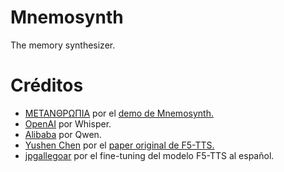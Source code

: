 # Mnemosynth
The memory synthesizer.

# Créditos
* [ΜΕΤΑΝΘΡΩΠΙΑ](https://github.com/METANTROP-IA) por el [demo de Mnemosynth.](https://github.com/Metantrop-IA/Mnemosynth-00)
* [OpenAI](https://huggingface.co/openai) por Whisper.
* [Alibaba](https://huggingface.co/Qwen) por Qwen.                     
* [Yushen Chen](https://huggingface.co/SWivid) por el [paper original de F5-TTS.](https://arxiv.org/abs/2410.06885)
* [jpgallegoar](https://github.com/jpgallegoar) por el fine-tuning del modelo F5-TTS al español.